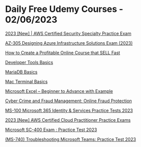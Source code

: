 # Daily Free Udemy Courses - 02/06/2023

[2023 [New] | AWS Certified Security Specialty Practice Exam](https://www.udemy.com/course/2023-new-aws-certified-security-specialty-practice-exam/?couponCode=4A0F6C31540A83D52976)
[AZ-305 Designing Azure Infrastructure Solutions Exam (2023)](https://www.udemy.com/course/az-305-designing-azure-infrastructure-solutions-exam-2023-w/?couponCode=7E4911CF56E829FD4B37)
[How to Create a Profitable Online Course that SELL Fast](https://www.udemy.com/course/how-to-create-a-profitable-online-course-that-sell-fast-2021/?couponCode=0C947251DCCF3C325FAC)
[Developer Tools Basics](https://www.udemy.com/course/developer-tools-course/?couponCode=FREE523G7S3)
[MariaDB Basics](https://www.udemy.com/course/mariadb-course/?couponCode=FREE523G9S3)
[Mac Terminal Basics](https://www.udemy.com/course/mac-terminal-help/?couponCode=FREE523G9S3)
[Microsoft Excel – Beginner to Advance with Example](https://www.udemy.com/course/learn-excel-from-beginner-to-advance-with-example/?couponCode=MAY2023)
[Cyber Crime and Fraud Management: Online Fraud Protection](https://www.udemy.com/course/cyber-crime-and-fraud-management-online-fraud-protection/?couponCode=CCF8A7C8747DE5447966)
[MS-100 Microsoft 365 Identity & Services Practice Tests 2023](https://www.udemy.com/course/ms-100-microsoft-365-identity-services-practice-tests-2023/?couponCode=9E2DEEF40364A83D7B89)
[2023 [New] AWS Certified Cloud Practitioner Practice Exams](https://www.udemy.com/course/2023-new-aws-certified-cloud-practitioner-practice-exams/?couponCode=7ADB9B32E2F5D5FD6369)
[Microsoft SC-400 Exam : Practice Test 2023](https://www.udemy.com/course/microsoft-sc-400-exam-practice-test-2021/?couponCode=60FE9C2A62D0E86699BE)
[(MS-740) Troubleshooting Microsoft Teams: Practice Test 2023](https://www.udemy.com/course/ms-740-troubleshooting-microsoft-teams-practice-test-2021/?couponCode=3362178759B894F4AE03)

